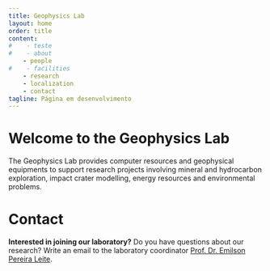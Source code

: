 ```yaml
---
title: Geophysics Lab
layout: home
order: title
content:
#    - teste
#    - about
    - people
#    - facilities
    - research
    - localization
    - contact
tagline: Página em desenvolvimento
---
```


# Welcome to the Geophysics Lab

The Geophysics Lab provides computer resources and geophysical equipments to
support research projects involving mineral and hydrocarbon exploration, impact
crater modelling, energy resources and environmental problems.


# Contact

**Interested in joining our laboratory?**
Do you have questions about our research?
Write an email to the laboratory coordinator
[Prof. Dr. Emilson Pereira Leite](/people/emilson.html).
